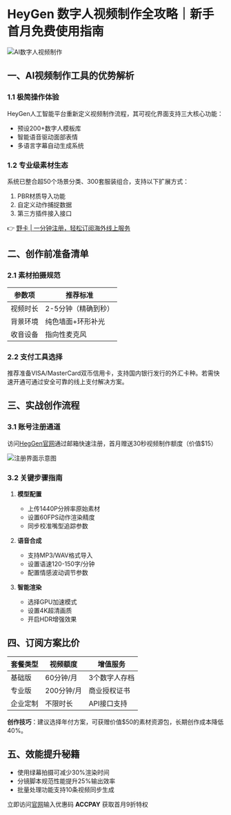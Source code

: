 # HeyGen 数字人视频制作全攻略｜新手首月免费使用指南

![AI数字人视频制作](https://bbtdd.com/wp-content/uploads/img/41746052958.webp)

## 一、AI视频制作工具的优势解析
### 1.1 极简操作体验
HeyGen人工智能平台重新定义视频制作流程，其可视化界面支持三大核心功能：
- 预设200+数字人模板库
- 智能语音驱动面部表情
- 多语言字幕自动生成系统

### 1.2 专业级素材生态
系统已整合超50个场景分类、300套服装组合，支持以下扩展方式：
1. PBR材质导入功能
2. 自定义动作捕捉数据
3. 第三方插件接入接口

👉 [野卡 | 一分钟注册，轻松订阅海外线上服务](https://bbtdd.com/yeka)

## 二、创作前准备清单
### 2.1 素材拍摄规范
| 参数项       | 推荐标准           |
|--------------|--------------------|
| 视频时长     | 2-5分钟（精确到秒）|
| 背景环境     | 纯色墙面+环形补光 |
| 收音设备     | 指向性麦克风      |

### 2.2 支付工具选择
推荐准备VISA/MasterCard双币信用卡，支持国内银行发行的外汇卡种。若需快速开通可通过安全可靠的线上支付解决方案。

## 三、实战创作流程
### 3.1 账号注册通道
访问[HegGen官网](https://bbtdd.com/yeka)通过邮箱快速注册，首月赠送30秒视频制作额度（价值$15）

![注册界面示意图](https://bbtdd.com/wp-content/uploads/img/60075926.webp)

### 3.2 关键步骤指南
1. **模型配置**
   - 上传1440P分辨率原始素材
   - 设置60FPS动作渲染精度
   - 同步校准嘴型追踪参数

2. **语音合成**
   - 支持MP3/WAV格式导入
   - 设置语速120-150字/分钟
   - 配置情感波动调节参数

3. **智能渲染**
   - 选择GPU加速模式
   - 设置4K超清画质
   - 开启HDR增强效果

## 四、订阅方案比价
套餐类型 | 视频额度 | 增值服务
---------|----------|---------
基础版   | 60分钟/月 | 3个数字人存档
专业版   | 200分钟/月| 商业授权证书
企业定制 | 不限时长 | API接口支持

**创作技巧**：建议选择年付方案，可获赠价值$50的素材资源包，长期创作成本降低40%。

## 五、效能提升秘籍
- 使用绿幕拍摄可减少30%渲染时间
- 分镜脚本规范性能提升25%输出效率
- 批量处理功能支持10条视频同步生成

立即访问[官网](https://bbtdd.com/yeka)输入优惠码 **ACCPAY** 获取首月9折特权